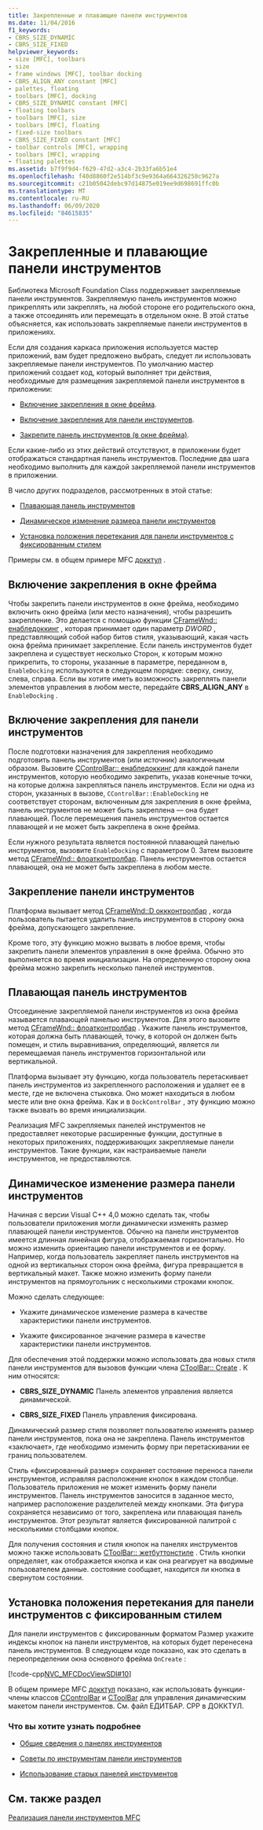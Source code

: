 ```yaml
---
title: Закрепленные и плавающие панели инструментов
ms.date: 11/04/2016
f1_keywords:
- CBRS_SIZE_DYNAMIC
- CBRS_SIZE_FIXED
helpviewer_keywords:
- size [MFC], toolbars
- size
- frame windows [MFC], toolbar docking
- CBRS_ALIGN_ANY constant [MFC]
- palettes, floating
- toolbars [MFC], docking
- CBRS_SIZE_DYNAMIC constant [MFC]
- floating toolbars
- toolbars [MFC], size
- toolbars [MFC], floating
- fixed-size toolbars
- CBRS_SIZE_FIXED constant [MFC]
- toolbar controls [MFC], wrapping
- toolbars [MFC], wrapping
- floating palettes
ms.assetid: b7f9f9d4-f629-47d2-a3c4-2b33fa6b51e4
ms.openlocfilehash: f40d8860f2e514bf3c9e9364a664326250c9627a
ms.sourcegitcommit: c21b05042debc97d14875e019ee9d698691ffc0b
ms.translationtype: MT
ms.contentlocale: ru-RU
ms.lasthandoff: 06/09/2020
ms.locfileid: "84615835"
---
```

# <a name="docking-and-floating-toolbars"></a>Закрепленные и плавающие панели инструментов

Библиотека Microsoft Foundation Class поддерживает закрепляемые панели инструментов. Закрепляемую панель инструментов можно прикреплять или закреплять, на любой стороне его родительского окна, а также отсоединять или перемещать в отдельном окне. В этой статье объясняется, как использовать закрепляемые панели инструментов в приложениях.

Если для создания каркаса приложения используется мастер приложений, вам будет предложено выбрать, следует ли использовать закрепляемые панели инструментов. По умолчанию мастер приложений создает код, который выполняет три действия, необходимые для размещения закрепляемой панели инструментов в приложении:

- [Включение закрепления в окне фрейма](#_core_enabling_docking_in_a_frame_window).

- [Включение закрепления для панели инструментов](#_core_enabling_docking_for_a_toolbar).

- [Закрепите панель инструментов (в окне фрейма)](#_core_docking_the_toolbar).

Если какие-либо из этих действий отсутствуют, в приложении будет отображаться стандартная панель инструментов. Последние два шага необходимо выполнить для каждой закрепляемой панели инструментов в приложении.

В число других подразделов, рассмотренных в этой статье:

- [Плавающая панель инструментов](#_core_floating_the_toolbar)

- [Динамическое изменение размера панели инструментов](#_core_dynamically_resizing_the_toolbar)

- [Установка положения перетекания для панели инструментов с фиксированным стилем](#_core_setting_wrap_positions_for_a_fixed_style_toolbar)

Примеры см. в общем примере MFC [докктул](../overview/visual-cpp-samples.md) .

## <a name="enabling-docking-in-a-frame-window"></a><a name="_core_enabling_docking_in_a_frame_window"></a>Включение закрепления в окне фрейма

Чтобы закрепить панели инструментов в окне фрейма, необходимо включить окно фрейма (или место назначения), чтобы разрешить закрепление. Это делается с помощью функции [CFrameWnd:: енабледоккинг](reference/cframewnd-class.md#enabledocking) , которая принимает один параметр *DWORD* , представляющий собой набор битов стиля, указывающий, какая часть окна фрейма принимает закрепление. Если панель инструментов будет закреплена и существует несколько Сторон, к которым можно прикрепить, то стороны, указанные в параметре, переданном в, `EnableDocking` используются в следующем порядке: сверху, снизу, слева, справа. Если вы хотите иметь возможность закреплять панели элементов управления в любом месте, передайте **CBRS_ALIGN_ANY** в `EnableDocking` .

## <a name="enabling-docking-for-a-toolbar"></a><a name="_core_enabling_docking_for_a_toolbar"></a>Включение закрепления для панели инструментов

После подготовки назначения для закрепления необходимо подготовить панель инструментов (или источник) аналогичным образом. Вызовите [CControlBar:: енабледоккинг](reference/ccontrolbar-class.md#enabledocking) для каждой панели инструментов, которую необходимо закрепить, указав конечные точки, на которые должна закрепляться панель инструментов. Если ни одна из сторон, указанных в вызове, `CControlBar::EnableDocking` не соответствует сторонам, включенным для закрепления в окне фрейма, панель инструментов не может быть закреплена — она будет плавающей. После перемещения панель инструментов остается плавающей и не может быть закреплена в окне фрейма.

Если нужного результата является постоянной плавающей панелью инструментов, вызовите `EnableDocking` с параметром 0. Затем вызовите метод [CFrameWnd:: флоатконтролбар](reference/cframewnd-class.md#floatcontrolbar). Панель инструментов остается плавающей, она не может быть закреплена в любом месте.

## <a name="docking-the-toolbar"></a><a name="_core_docking_the_toolbar"></a>Закрепление панели инструментов

Платформа вызывает метод [CFrameWnd::D оккконтролбар](reference/cframewnd-class.md#dockcontrolbar) , когда пользователь пытается удалить панель инструментов в сторону окна фрейма, допускающего закрепление.

Кроме того, эту функцию можно вызвать в любое время, чтобы закрепить панели элементов управления в окне фрейма. Обычно это выполняется во время инициализации. На определенную сторону окна фрейма можно закрепить несколько панелей инструментов.

## <a name="floating-the-toolbar"></a><a name="_core_floating_the_toolbar"></a>Плавающая панель инструментов

Отсоединение закрепляемой панели инструментов из окна фрейма называется плавающей панелью инструментов. Для этого вызовите метод [CFrameWnd:: флоатконтролбар](reference/cframewnd-class.md#floatcontrolbar) . Укажите панель инструментов, которая должна быть плавающей, точку, в которой он должен быть помещен, и стиль выравнивания, определяющий, является ли перемещаемая панель инструментов горизонтальной или вертикальной.

Платформа вызывает эту функцию, когда пользователь перетаскивает панель инструментов из закрепленного расположения и удаляет ее в месте, где не включена стыковка. Оно может находиться в любом месте или вне окна фрейма. Как и в `DockControlBar` , эту функцию можно также вызвать во время инициализации.

Реализация MFC закрепляемых панелей инструментов не предоставляет некоторые расширенные функции, доступные в некоторых приложениях, поддерживающих закрепляемые панели инструментов. Такие функции, как настраиваемые панели инструментов, не предоставляются.

## <a name="dynamically-resizing-the-toolbar"></a><a name="_core_dynamically_resizing_the_toolbar"></a>Динамическое изменение размера панели инструментов

Начиная с версии Visual C++ 4,0 можно сделать так, чтобы пользователи приложения могли динамически изменять размер плавающей панели инструментов. Обычно на панели инструментов имеется длинная линейная фигура, отображаемая горизонтально. Но можно изменить ориентацию панели инструментов и ее форму. Например, когда пользователь закрепляет панель инструментов на одной из вертикальных сторон окна фрейма, фигура превращается в вертикальный макет. Также можно изменить форму панели инструментов на прямоугольник с несколькими строками кнопок.

Можно сделать следующее:

- Укажите динамическое изменение размера в качестве характеристики панели инструментов.

- Укажите фиксированное значение размера в качестве характеристики панели инструментов.

Для обеспечения этой поддержки можно использовать два новых стиля панели инструментов для вызовов функции члена [CToolBar:: Create](reference/ctoolbar-class.md#create) . К ним относятся:

- **CBRS_SIZE_DYNAMIC** Панель элементов управления является динамической.

- **CBRS_SIZE_FIXED** Панель управления фиксирована.

Динамический размер стиля позволяет пользователю изменять размер панели инструментов, пока она не закреплена. Панель инструментов «заключает», где необходимо изменить форму при перетаскивании ее границ пользователем.

Стиль «фиксированный размер» сохраняет состояние переноса панели инструментов, исправляя расположение кнопок в каждом столбце. Пользователь приложения не может изменить форму панели инструментов. Панель инструментов заносится в заданное место, например расположение разделителей между кнопками. Эта фигура сохраняется независимо от того, закреплена или плавающая панель инструментов. Этот результат является фиксированной палитрой с несколькими столбцами кнопок.

Для получения состояния и стиля кнопок на панелях инструментов можно также использовать [CToolBar:: жетбуттонстиле](reference/ctoolbar-class.md#getbuttonstyle) . Стиль кнопки определяет, как отображается кнопка и как она реагирует на вводимые пользователем данные. состояние сообщает, находится ли кнопка в свернутом состоянии.

## <a name="setting-wrap-positions-for-a-fixed-style-toolbar"></a><a name="_core_setting_wrap_positions_for_a_fixed_style_toolbar"></a>Установка положения перетекания для панели инструментов с фиксированным стилем

Для панели инструментов с фиксированным форматом Размер укажите индексы кнопок на панели инструментов, на которых будет перенесена панель инструментов. В следующем коде показано, как это сделать в переопределении окна основного фрейма `OnCreate` :

[!code-cpp[NVC_MFCDocViewSDI#10](codesnippet/cpp/docking-and-floating-toolbars_1.cpp)]

В общем примере MFC [докктул](../overview/visual-cpp-samples.md) показано, как использовать функции-члены классов [CControlBar](reference/ccontrolbar-class.md) и [CToolBar](reference/ctoolbar-class.md) для управления динамическим макетом панели инструментов. См. файл ЕДИТБАР. CPP в ДОККТУЛ.

### <a name="what-do-you-want-to-know-more-about"></a>Что вы хотите узнать подробнее

- [Общие сведения о панелях инструментов](toolbar-fundamentals.md)

- [Советы по инструментам панели инструментов](toolbar-tool-tips.md)

- [Использование старых панелей инструментов](using-your-old-toolbars.md)

## <a name="see-also"></a>См. также раздел

[Реализация панели инструментов MFC](mfc-toolbar-implementation.md)
